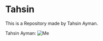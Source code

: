 # Tahsin
This is a Repository made by Tahsin Ayman.

Tahsin Ayman: ![Me](https://user-images.githubusercontent.com/87863787/147767967-56aa52c4-bdac-401d-bc88-7098b8e7b752.jpg)

